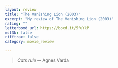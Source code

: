 ```yaml
---
layout: review
title: "The Vanishing Lion (2003)"
excerpt: "My review of The Vanishing Lion (2003)"
rating: ""
letterboxd_url: https://boxd.it/5fuYkP
mst3k: false
rifftrax: false
category: movie_review

---
```


<blockquote><i>Cats rule</i> — Agnes Varda</blockquote>